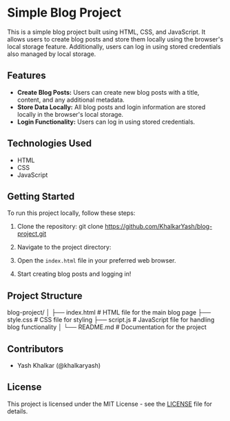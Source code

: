 # Simple Blog Project

This is a simple blog project built using HTML, CSS, and JavaScript. It allows users to create blog posts and store them locally using the browser's local storage feature. Additionally, users can log in using stored credentials also managed by local storage.

## Features

- **Create Blog Posts:** Users can create new blog posts with a title, content, and any additional metadata.
- **Store Data Locally:** All blog posts and login information are stored locally in the browser's local storage.
- **Login Functionality:** Users can log in using stored credentials.

## Technologies Used

- HTML
- CSS
- JavaScript

## Getting Started

To run this project locally, follow these steps:

1. Clone the repository: git clone https://github.com/KhalkarYash/blog-project.git

2. Navigate to the project directory:

3. Open the `index.html` file in your preferred web browser.

4. Start creating blog posts and logging in!

## Project Structure

blog-project/
│
├── index.html # HTML file for the main blog page
├── style.css # CSS file for styling
├── script.js # JavaScript file for handling blog functionality
│
└── README.md # Documentation for the project

## Contributors

- Yash Khalkar (@khalkaryash)

## License

This project is licensed under the MIT License - see the [LICENSE](LICENSE) file for details.
